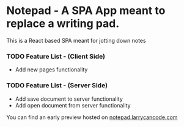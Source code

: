 # Notepad - A SPA App meant to replace a writing pad.

This is a React based SPA meant for jotting down notes

### TODO Feature List - (Client Side)

- Add new pages functionality

### TODO Feature List - (Server Side)

- Add save document to server functionality
- Add open document from server functionality

You can find an early preview hosted on 
[notepad.larrycancode.com](notepad.larrycancode.com)
